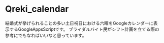 # Qreki_calendar
結婚式が挙げられることの多い土日祝日における六曜をGoogleカレンダーに表示するGoogleAppsScriptです。
ブライダルバイト民がシフト計画を立てる際の参考にでもなればいいなと思っています。
